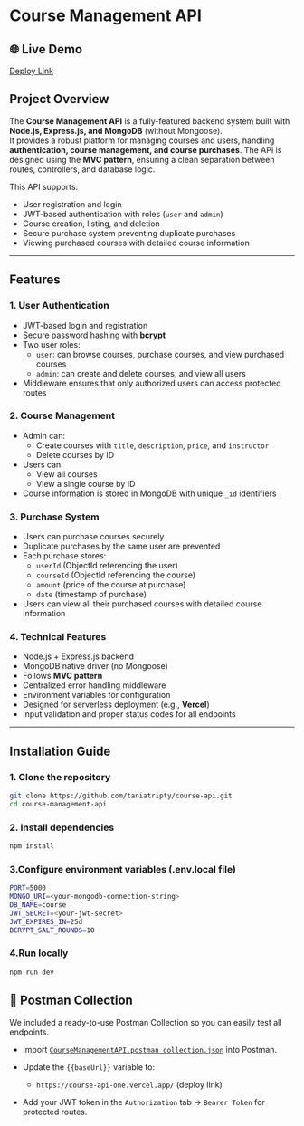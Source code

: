 # Course Management API

## 🌐 Live Demo
[Deploy Link](https://course-api-one.vercel.app/)

## Project Overview
The **Course Management API** is a fully-featured backend system built with **Node.js, Express.js, and MongoDB** (without Mongoose).  
It provides a robust platform for managing courses and users, handling **authentication, course management, and course purchases**. The API is designed using the **MVC pattern**, ensuring a clean separation between routes, controllers, and database logic.  

This API supports:

- User registration and login
- JWT-based authentication with roles (`user` and `admin`)
- Course creation, listing, and deletion
- Secure purchase system preventing duplicate purchases
- Viewing purchased courses with detailed course information



---

## Features

### 1. User Authentication
- JWT-based login and registration
- Secure password hashing with **bcrypt**
- Two user roles:
  - `user`: can browse courses, purchase courses, and view purchased courses
  - `admin`: can create and delete courses, and view all users
- Middleware ensures that only authorized users can access protected routes

### 2. Course Management
- Admin can:
  - Create courses with `title`, `description`, `price`, and `instructor`
  - Delete courses by ID
- Users can:
  - View all courses
  - View a single course by ID
- Course information is stored in MongoDB with unique `_id` identifiers

### 3. Purchase System
- Users can purchase courses securely
- Duplicate purchases by the same user are prevented
- Each purchase stores:
  - `userId` (ObjectId referencing the user)
  - `courseId` (ObjectId referencing the course)
  - `amount` (price of the course at purchase)
  - `date` (timestamp of purchase)
- Users can view all their purchased courses with detailed course information

### 4. Technical Features
- Node.js + Express.js backend
- MongoDB native driver (no Mongoose)
- Follows **MVC pattern**
- Centralized error handling middleware
- Environment variables for configuration
- Designed for serverless deployment (e.g., **Vercel**)
- Input validation and proper status codes for all endpoints

---

## Installation Guide

### 1. Clone the repository
```bash
git clone https://github.com/taniatripty/course-api.git
cd course-management-api
```

### 2. Install dependencies
```bash
npm install
```
### 3.Configure environment variables (.env.local file)
```bash
PORT=5000
MONGO_URI=<your-mongodb-connection-string>
DB_NAME=course
JWT_SECRET=<your-jwt-secret>
JWT_EXPIRES_IN=25d
BCRYPT_SALT_ROUNDS=10
```
### 4.Run locally
```bash
npm run dev
```
## 📩 Postman Collection

We included a ready-to-use Postman Collection so you can easily test all endpoints.

- Import [`CourseManagementAPI.postman_collection.json`](./course-management-api%20Copy.postman_collection.json) into Postman.
- Update the `{{baseUrl}}` variable to:
  - `https://course-api-one.vercel.app/` (deploy link)
 
- Add your JWT token in the `Authorization` tab → `Bearer Token` for protected routes.


